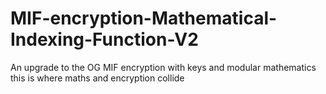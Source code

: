 # MIF-encryption-Mathematical-Indexing-Function-V2
An upgrade to the OG MIF encryption with keys and modular mathematics this is where maths and encryption collide
